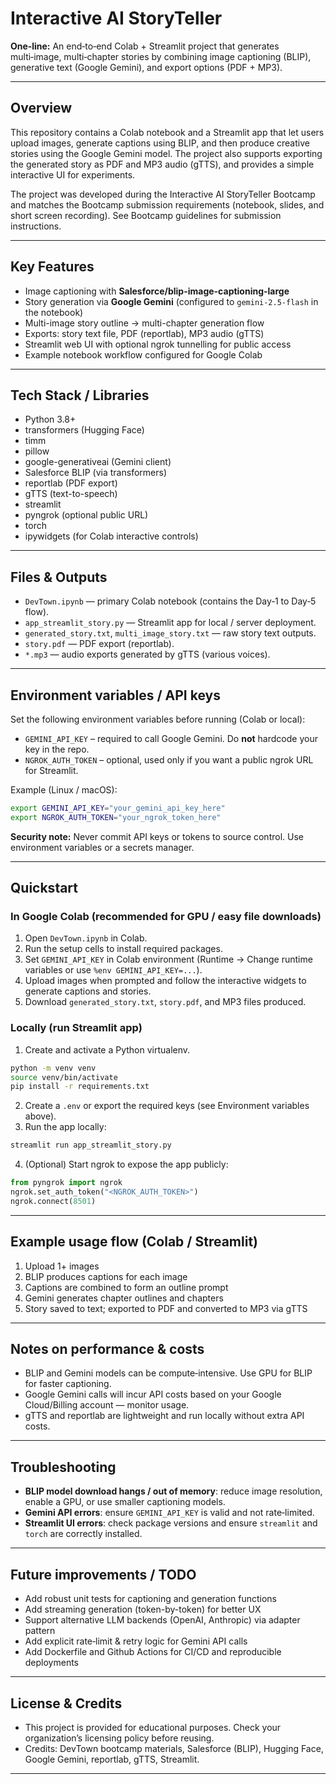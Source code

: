 # Interactive AI StoryTeller

**One‑line:** An end‑to‑end Colab + Streamlit project that generates multi‑image, multi‑chapter stories by combining image captioning (BLIP), generative text (Google Gemini), and export options (PDF + MP3).

---

## Overview

This repository contains a Colab notebook and a Streamlit app that let users upload images, generate captions using BLIP, and then produce creative stories using the Google Gemini model. The project also supports exporting the generated story as PDF and MP3 audio (gTTS), and provides a simple interactive UI for experiments.

The project was developed during the Interactive AI StoryTeller Bootcamp and matches the Bootcamp submission requirements (notebook, slides, and short screen recording). See Bootcamp guidelines for submission instructions.

---

## Key Features

* Image captioning with **Salesforce/blip-image-captioning-large**
* Story generation via **Google Gemini** (configured to `gemini-2.5-flash` in the notebook)
* Multi-image story outline -> multi-chapter generation flow
* Exports: story text file, PDF (reportlab), MP3 audio (gTTS)
* Streamlit web UI with optional ngrok tunnelling for public access
* Example notebook workflow configured for Google Colab

---

## Tech Stack / Libraries

* Python 3.8+
* transformers (Hugging Face)
* timm
* pillow
* google-generativeai (Gemini client)
* Salesforce BLIP (via transformers)
* reportlab (PDF export)
* gTTS (text-to-speech)
* streamlit
* pyngrok (optional public URL)
* torch
* ipywidgets (for Colab interactive controls)

---

## Files & Outputs

* `DevTown.ipynb` — primary Colab notebook (contains the Day‑1 to Day‑5 flow).
* `app_streamlit_story.py` — Streamlit app for local / server deployment.
* `generated_story.txt`, `multi_image_story.txt` — raw story text outputs.
* `story.pdf` — PDF export (reportlab).
* `*.mp3` — audio exports generated by gTTS (various voices).

---

## Environment variables / API keys

Set the following environment variables before running (Colab or local):

* `GEMINI_API_KEY` – required to call Google Gemini. Do **not** hardcode your key in the repo.
* `NGROK_AUTH_TOKEN` – optional, used only if you want a public ngrok URL for Streamlit.

Example (Linux / macOS):

```bash
export GEMINI_API_KEY="your_gemini_api_key_here"
export NGROK_AUTH_TOKEN="your_ngrok_token_here"
```

**Security note:** Never commit API keys or tokens to source control. Use environment variables or a secrets manager.

---

## Quickstart

### In Google Colab (recommended for GPU / easy file downloads)

1. Open `DevTown.ipynb` in Colab.
2. Run the setup cells to install required packages.
3. Set `GEMINI_API_KEY` in Colab environment (Runtime → Change runtime variables or use `%env GEMINI_API_KEY=...`).
4. Upload images when prompted and follow the interactive widgets to generate captions and stories.
5. Download `generated_story.txt`, `story.pdf`, and MP3 files produced.

### Locally (run Streamlit app)

1. Create and activate a Python virtualenv.

```bash
python -m venv venv
source venv/bin/activate
pip install -r requirements.txt
```

2. Create a `.env` or export the required keys (see Environment variables above).
3. Run the app locally:

```bash
streamlit run app_streamlit_story.py
```

4. (Optional) Start ngrok to expose the app publicly:

```python
from pyngrok import ngrok
ngrok.set_auth_token("<NGROK_AUTH_TOKEN>")
ngrok.connect(8501)
```

---

## Example usage flow (Colab / Streamlit)

1. Upload 1+ images
2. BLIP produces captions for each image
3. Captions are combined to form an outline prompt
4. Gemini generates chapter outlines and chapters
5. Story saved to text; exported to PDF and converted to MP3 via gTTS

---

## Notes on performance & costs

* BLIP and Gemini models can be compute‑intensive. Use GPU for BLIP for faster captioning.
* Google Gemini calls will incur API costs based on your Google Cloud/Billing account — monitor usage.
* gTTS and reportlab are lightweight and run locally without extra API costs.

---

## Troubleshooting

* **BLIP model download hangs / out of memory**: reduce image resolution, enable a GPU, or use smaller captioning models.
* **Gemini API errors**: ensure `GEMINI_API_KEY` is valid and not rate‑limited.
* **Streamlit UI errors**: check package versions and ensure `streamlit` and `torch` are correctly installed.

---

## Future improvements / TODO

* Add robust unit tests for captioning and generation functions
* Add streaming generation (token-by-token) for better UX
* Support alternative LLM backends (OpenAI, Anthropic) via adapter pattern
* Add explicit rate‑limit & retry logic for Gemini API calls
* Add Dockerfile and Github Actions for CI/CD and reproducible deployments

---

## License & Credits

* This project is provided for educational purposes. Check your organization’s licensing policy before reusing.
* Credits: DevTown bootcamp materials, Salesforce (BLIP), Hugging Face, Google Gemini, reportlab, gTTS, Streamlit.

---
